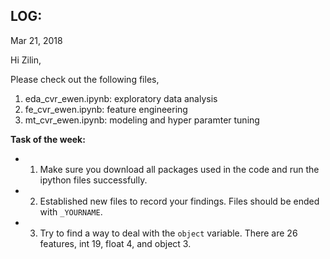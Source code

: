 ## LOG:



Mar 21, 2018

Hi Zilin, 

Please check out the following files, 

1. eda_cvr_ewen.ipynb: exploratory data analysis
2. fe_cvr_ewen.ipynb: feature engineering
3. mt_cvr_ewen.ipynb: modeling and hyper paramter tuning

**Task of the week:** 

- 1. Make sure you download all packages used in the code and run the ipython files successfully. 
- 2. Established new files to record your findings. Files should be ended with `_YOURNAME`. 
- 3. Try to find a way to deal with the `object` variable. There are 26 features, int 19, float 4, and object 3.
